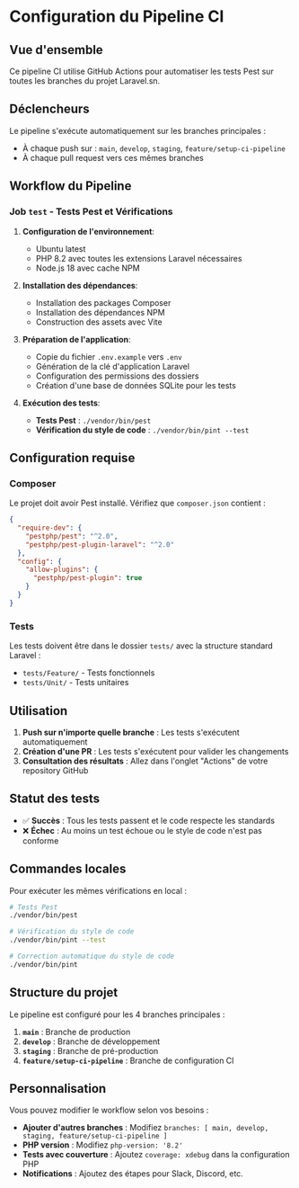 # Configuration du Pipeline CI

## Vue d'ensemble
Ce pipeline CI utilise GitHub Actions pour automatiser les tests Pest sur toutes les branches du projet Laravel.sn.

## Déclencheurs
Le pipeline s'exécute automatiquement sur les branches principales :
- À chaque push sur : `main`, `develop`, `staging`, `feature/setup-ci-pipeline`
- À chaque pull request vers ces mêmes branches

## Workflow du Pipeline

### Job `test` - Tests Pest et Vérifications
1. **Configuration de l'environnement**:
   - Ubuntu latest
   - PHP 8.2 avec toutes les extensions Laravel nécessaires
   - Node.js 18 avec cache NPM

2. **Installation des dépendances**:
   - Installation des packages Composer
   - Installation des dépendances NPM
   - Construction des assets avec Vite

3. **Préparation de l'application**:
   - Copie du fichier `.env.example` vers `.env`
   - Génération de la clé d'application Laravel
   - Configuration des permissions des dossiers
   - Création d'une base de données SQLite pour les tests

4. **Exécution des tests**:
   - **Tests Pest** : `./vendor/bin/pest`
   - **Vérification du style de code** : `./vendor/bin/pint --test`

## Configuration requise

### Composer
Le projet doit avoir Pest installé. Vérifiez que `composer.json` contient :
```json
{
  "require-dev": {
    "pestphp/pest": "^2.0",
    "pestphp/pest-plugin-laravel": "^2.0"
  },
  "config": {
    "allow-plugins": {
      "pestphp/pest-plugin": true
    }
  }
}
```

### Tests
Les tests doivent être dans le dossier `tests/` avec la structure standard Laravel :
- `tests/Feature/` - Tests fonctionnels
- `tests/Unit/` - Tests unitaires

## Utilisation

1. **Push sur n'importe quelle branche** : Les tests s'exécutent automatiquement
2. **Création d'une PR** : Les tests s'exécutent pour valider les changements
3. **Consultation des résultats** : Allez dans l'onglet "Actions" de votre repository GitHub

## Statut des tests

- ✅ **Succès** : Tous les tests passent et le code respecte les standards
- ❌ **Échec** : Au moins un test échoue ou le style de code n'est pas conforme

## Commandes locales

Pour exécuter les mêmes vérifications en local :

```bash
# Tests Pest
./vendor/bin/pest

# Vérification du style de code
./vendor/bin/pint --test

# Correction automatique du style de code
./vendor/bin/pint
```

## Structure du projet

Le pipeline est configuré pour les 4 branches principales :
1. **`main`** : Branche de production
2. **`develop`** : Branche de développement
3. **`staging`** : Branche de pré-production
4. **`feature/setup-ci-pipeline`** : Branche de configuration CI

## Personnalisation

Vous pouvez modifier le workflow selon vos besoins :
- **Ajouter d'autres branches** : Modifiez `branches: [ main, develop, staging, feature/setup-ci-pipeline ]`
- **PHP version** : Modifiez `php-version: '8.2'`
- **Tests avec couverture** : Ajoutez `coverage: xdebug` dans la configuration PHP
- **Notifications** : Ajoutez des étapes pour Slack, Discord, etc.